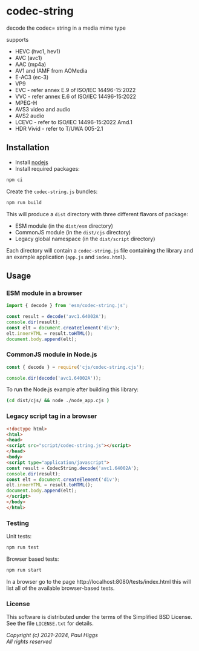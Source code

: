 # codec-string
decode the codec= string in a media mime type

supports
* HEVC (hvc1, hev1)
* AVC (avc1)
* AAC (mp4a)
* AV1 and IAMF from AOMedia
* E-AC3 (ec-3)
* VP9
* EVC - refer annex E.9 of ISO/IEC 14496-15:2022
* VVC - refer annex E.6 of ISO/IEC 14496-15:2022
* MPEG-H
* AVS3 video and audio
* AVS2 audio
* LCEVC - refer to ISO/IEC 14496-15:2022 Amd.1
* HDR Vivid - refer to T/UWA 005-2.1

## Installation

* Install [nodejs](https://nodejs.org/en)
* Install required packages:

```sh
npm ci
```

Create the `codec-string.js` bundles:

```sh
npm run build
```

This will produce a `dist` directory with three different flavors of
package:

* ESM module (in the `dist/esm` directory)
* CommonJS module (in the `dist/cjs` directory)
* Legacy global namespace (in the `dist/script` directory)

Each directory will contain a `codec-string.js` file containing the
library and an example application (`app.js` and `index.html`).

## Usage

### ESM module in a browser

```javascript
import { decode } from 'esm/codec-string.js';

const result = decode('avc1.64002A');
console.dir(result);
const elt = document.createElement('div');
elt.innerHTML = result.toHTML();
document.body.append(elt);
```

### CommonJS module in Node.js

```javascript
const { decode } = require('cjs/codec-string.cjs');

console.dir(decode('avc1.64002A'));
```

To run the Node.js example after building this library:

```sh
(cd dist/cjs/ && node ./node_app.cjs )
```

### Legacy script tag in a browser

```html
<!doctype html>
<html>
<head>
<script src="script/codec-string.js"></script>
</head>
<body>
<script type="application/javascript">
const result = CodecString.decode('avc1.64002A');
console.dir(result);
const elt = document.createElement('div');
elt.innerHTML = result.toHTML();
document.body.append(elt);
</script>
</body>
</html>
```

### Testing

Unit tests:

```sh
npm run test
```

Browser based tests:

```sh
npm run start
```

In a browser go to the page http://localhost:8080/tests/index.html
this will list all of the available browser-based tests.

### License

This software is distributed under the terms of the Simplified BSD License.
See the file `LICENSE.txt` for details.

*Copyright (c) 2021-2024, Paul Higgs*<br/>
*All rights reserved*

